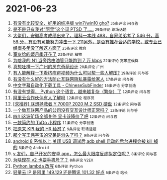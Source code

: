 # 2021-06-23

1. [有没有比较安全、好用的纯净版 win7/win10 gho?](https://www.v2ex.com/t/785232) `35条评论` `问与答`
1. [是不是只有我对“阿里”这个词 PTSD 了.....](https://www.v2ex.com/t/785246) `29条评论` `职场话题`
1. [大佬们，安徽高考成绩出来了，理科一本线 488，自家弟弟考了 546 分，高 58 分，有没有可能努力冲击一下 211另外，是否有推荐合适的学校，或专业已经很多年没了解这方面了](https://www.v2ex.com/t/785243) `25条评论` `教育`
1. [室友给的姬月季开花了](https://www.v2ex.com/t/785220) `23条评论` `植物`
1. [为啥我的 N1 当旁路由油管只能跑到 7 万 kbps](https://www.v2ex.com/t/785213) `22条评论` `宽带症候群`
1. [真想吐槽一下广州的房东奇葩设计](https://www.v2ex.com/t/785214) `20条评论` `广州`
1. [有人能解释一下看挤痘痘视频为什么可以帮一些人解压?](https://www.v2ex.com/t/785221) `19条评论` `问与答`
1. [有没有什么好的方法防止互联网隐私暴露给家人](https://www.v2ex.com/t/785253) `17条评论` `问与答`
1. [中文字幕自动化下载工具 - ChineseSubFinder](https://www.v2ex.com/t/785241) `16条评论` `分享创造`
1. [有没有觉得， Python 这个语言，越来越复杂（繁杂）了](https://www.v2ex.com/t/785251) `12条评论` `问与答`
1. [阿里云合作伙伴有人了解吗](https://www.v2ex.com/t/785224) `12条评论` `程序员`
1. [[求推荐] 联想拯救者 Y 7000P 2020 M.2 SSD 硬盘](https://www.v2ex.com/t/785217) `12条评论` `问与答`
1. [一个做互联网产品的公司没有交互设计师正常吗？](https://www.v2ex.com/t/785215) `12条评论` `问与答`
1. [四川这波矿场全部关停 显卡该降价了吧](https://www.v2ex.com/t/785238) `12条评论` `问与答`
1. [一款简约的 ToDo 小程序](https://www.v2ex.com/t/785235) `11条评论` `分享创造`
1. [把原来 KPI 我的 HR 给怼了](https://www.v2ex.com/t/785262) `9条评论` `职场话题`
1. [那个写王伟宇宙的兄弟是消失了吗？](https://www.v2ex.com/t/785226) `9条评论` `问与答`
1. [android 8 系统以上,关闭 USB 调试后,adb shell 启动的后台进程会被 kill 掉的](https://www.v2ex.com/t/785223) `8条评论` `Android`
1. [v 友们，自己开发的安卓 app，怎么最大限度反虚拟定位呢？](https://www.v2ex.com/t/785211) `8条评论` `问与答`
1. [为啥现在 v2 也要手机号了？](https://www.v2ex.com/t/785219) `8条评论` `V2EX`
1. [Python lambda 改写](https://www.v2ex.com/t/785258) `6条评论` `Python`
1. [轻量云 IP 是阿里 149.129 还是腾讯 101.32 好点](https://www.v2ex.com/t/785210) `6条评论` `站长`
